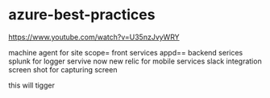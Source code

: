 # azure-best-practices

https://www.youtube.com/watch?v=U35nzJvyWRY

machine agent for site scope= front services
appd== backend serices
splunk for logger
servive now 
new relic for mobile services 
slack integration
screen shot for capturing screen

this will tigger 
